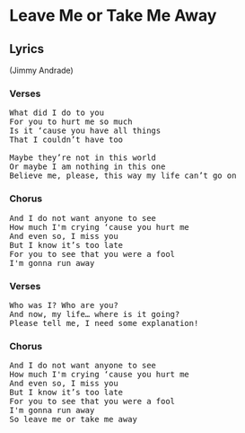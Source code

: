 # Leave Me or Take Me Away
## Lyrics
(Jimmy Andrade)
### Verses
<pre>
What did I do to you
For you to hurt me so much
Is it ‘cause you have all things
That I couldn’t have too

Maybe they’re not in this world
Or maybe I am nothing in this one
Believe me, please, this way my life can’t go on
</pre>
### Chorus
<pre>
And I do not want anyone to see
How much I'm crying ‘cause you hurt me
And even so, I miss you
But I know it’s too late
For you to see that you were a fool
I'm gonna run away
</pre>
### Verses
<pre>
Who was I? Who are you?
And now, my life… where is it going?
Please tell me, I need some explanation!
</pre>
### Chorus
<pre>
And I do not want anyone to see
How much I'm crying ‘cause you hurt me
And even so, I miss you
But I know it’s too late
For you to see that you were a fool
I'm gonna run away
So leave me or take me away
</pre>

